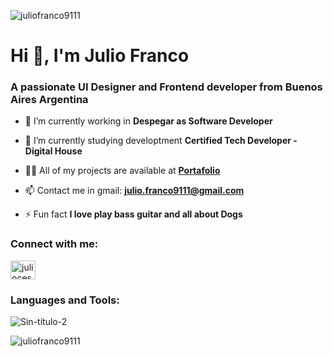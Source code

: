 

<p align="left"> <img src="https://komarev.com/ghpvc/?username=juliofranco9111&label=Profile%20views&color=0e75b6&style=flat" alt="juliofranco9111" /> </p>
<h1 align="left">Hi 👋, I'm Julio Franco</h1>
<h3 align="left">A passionate UI Designer and Frontend developer from Buenos Aires Argentina</h3>



- 🔭 I’m currently working in **Despegar as Software Developer**

- 🌱 I’m currently studying developtment **Certified Tech Developer - Digital House**

- 👨‍💻 All of my projects are available at [**Portafolio**](https://juliofranco.vercel.app)

- 📫 Contact me in gmail: **julio.franco9111@gmail.com**

- ⚡ Fun fact **I love play bass guitar and all about Dogs**

<h3 align="left">Connect with me:</h3>
<p align="left">
<a href="https://linkedin.com/in/juliocesarfranco" target="blank"><img align="center" src="https://raw.githubusercontent.com/rahuldkjain/github-profile-readme-generator/master/src/images/icons/Social/linked-in-alt.svg" alt="juliocesarfranco" height="30" width="40" /></a>
</p>

<h3 align="left">Languages and Tools:</h3>

![Sin-título-2](https://user-images.githubusercontent.com/65989119/133877982-79fa09fb-79b8-4bd4-9081-471b82fddce0.png)


<p>&nbsp;<img align="left" src="https://github-readme-stats.vercel.app/api?username=juliofranco9111&show_icons=true&locale=en" alt="juliofranco9111" /></p>

